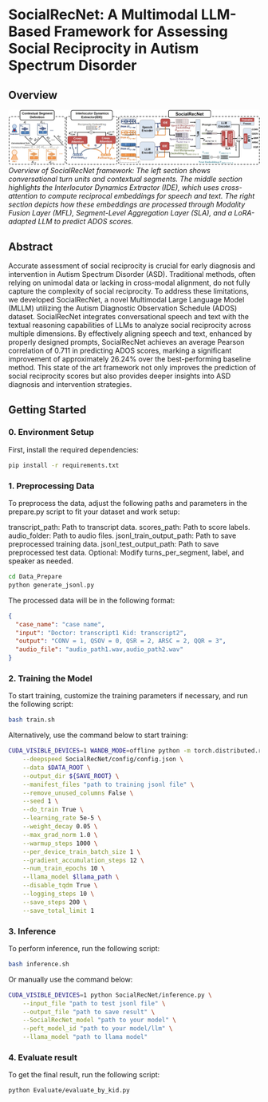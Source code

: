 # SocialRecNet: A Multimodal LLM-Based Framework for Assessing Social Reciprocity in Autism Spectrum Disorder

## Overview

![SocialRecNet Framework](Framework.jpg)
*Overview of SocialRecNet framework: The left section shows conversational turn units and contextual segments. The middle section highlights the Interlocutor Dynamics Extractor (IDE), which uses cross-attention to compute reciprocal embeddings for speech and text. The right section depicts how these embeddings are processed through Modality Fusion Layer (MFL), Segment-Level Aggregation Layer (SLA), and a LoRA-adapted LLM to predict ADOS scores.*

## Abstract

Accurate assessment of social reciprocity is crucial for early diagnosis and intervention in Autism Spectrum Disorder (ASD). Traditional methods, often relying on unimodal data or lacking in cross-modal alignment, do not fully capture the complexity of social reciprocity. To address these limitations, we developed SocialRecNet, a novel Multimodal Large Language Model (MLLM) utilizing the Autism Diagnostic Observation Schedule (ADOS) dataset. SocialRecNet integrates conversational speech and text with the textual reasoning capabilities of LLMs to analyze social reciprocity across multiple dimensions. By effectively aligning speech and text, enhanced by properly designed prompts, SocialRecNet achieves an average Pearson correlation of 0.711 in predicting ADOS scores, marking a significant improvement of approximately 26.24% over the best-performing baseline method. This state of the art framework not only improves the prediction of social reciprocity scores but also provides deeper insights into ASD diagnosis and intervention strategies.

## Getting Started


### 0. Environment Setup

First, install the required dependencies:

```bash
pip install -r requirements.txt
```
### 1. Preprocessing Data

To preprocess the data, adjust the following paths and parameters in the prepare.py script to fit your dataset and work setup:

transcript_path: Path to transcript data.
scores_path: Path to score labels.
audio_folder: Path to audio files.
jsonl_train_output_path: Path to save preprocessed training data.
jsonl_test_output_path: Path to save preprocessed test data.
Optional: Modify turns_per_segment, label, and speaker as needed.
```bash
cd Data_Prepare
python generate_jsonl.py
```
The processed data will be in the following format:
```json
{
  "case_name": "case name", 
  "input": "Doctor: transcript1 Kid: transcript2", 
  "output": "CONV = 1, QSOV = 0, QSR = 2, ARSC = 2, QQR = 3", 
  "audio_file": "audio_path1.wav,audio_path2.wav"
}
```

### 2. Training the Model
To start training, customize the training parameters if necessary, and run the following script:

```bash
bash train.sh
```
Alternatively, use the command below to start training:
```bash
CUDA_VISIBLE_DEVICES=1 WANDB_MODE=offline python -m torch.distributed.run --master_port=20005 --nproc_per_node=1 SocialRecNet/train.py \
    --deepspeed SocialRecNet/config/config.json \
    --data $DATA_ROOT \
    --output_dir ${SAVE_ROOT} \
    --manifest_files "path to training jsonl file" \
    --remove_unused_columns False \
    --seed 1 \
    --do_train True \
    --learning_rate 5e-5 \
    --weight_decay 0.05 \
    --max_grad_norm 1.0 \
    --warmup_steps 1000 \
    --per_device_train_batch_size 1 \
    --gradient_accumulation_steps 12 \
    --num_train_epochs 10 \
    --llama_model $llama_path \
    --disable_tqdm True \
    --logging_steps 10 \
    --save_steps 200 \
    --save_total_limit 1
```
### 3. Inference
To perform inference, run the following script:
```bash
bash inference.sh
```
Or manually use the command below:
```bash
CUDA_VISIBLE_DEVICES=1 python SocialRecNet/inference.py \
    --input_file "path to test jsonl file" \
    --output_file "path to save result" \
    --SocialRecNet_model "path to your model" \
    --peft_model_id "path to your model/llm" \
    --llama_model "path to llama model"
```
### 4. Evaluate result
To get the final result, run the following script:
```bash
python Evaluate/evaluate_by_kid.py
```
